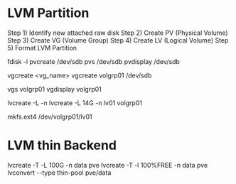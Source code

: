# LVM Partition

Step 1) Identify new attached raw disk
Step 2) Create PV (Physical Volume)
Step 3) Create VG (Volume Group)
Step 4) Create LV (Logical Volume)
Step 5) Format LVM Partition

fdisk -l
pvcreate /dev/sdb
pvs /dev/sdb
pvdisplay /dev/sdb

vgcreate <vg_name>  <pv>
vgcreate volgrp01 /dev/sdb

vgs volgrp01
vgdisplay volgrp01

lvcreate -L <Size-of-LV> -n <LV-Name> <VG-Name>
lvcreate -L 14G -n lv01 volgrp01

mkfs.ext4 /dev/volgrp01/lv01



# LVM thin Backend

lvcreate -T -L 100G -n data pve
lvcreate -T -l 100%FREE -n data pve
lvconvert --type thin-pool pve/data